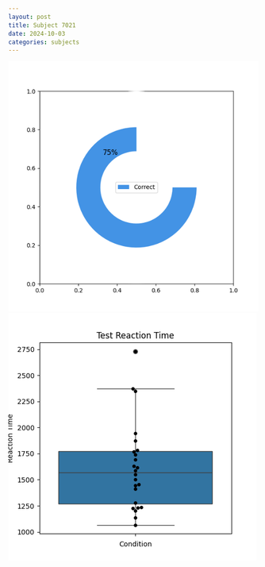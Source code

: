 ```yaml
---
layout: post
title: Subject 7021
date: 2024-10-03
categories: subjects
---
```


![](data/7021/run-1/7021_FN_acc_test.png)
![](data/7021/run-1/7021_FN_rt.png)
